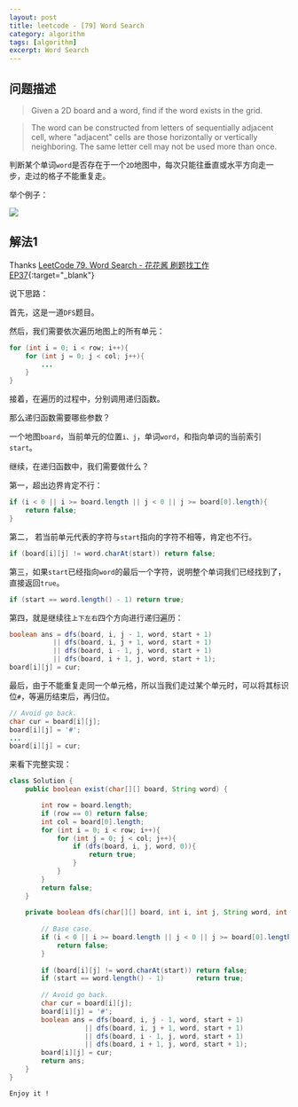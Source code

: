 ```yaml
---
layout: post
title: leetcode - [79] Word Search
category: algorithm
tags: [algorithm]
excerpt: Word Search
---
```


## 问题描述  

> Given a 2D board and a word, find if the word exists in the grid.  

> The word can be constructed from letters of sequentially adjacent cell, where "adjacent" cells are those horizontally or vertically neighboring. The same letter cell may not be used more than once.  

判断某个单词`word`是否存在于一个`2D`地图中，每次只能往垂直或水平方向走一步，走过的格子不能重复走。  



举个例子：  

![](https://yyc-images.oss-cn-beijing.aliyuncs.com/leetcode_79_demo.png)  


## 解法1  

Thanks [LeetCode 79. Word Search - 花花酱 刷题找工作 EP37](https://www.youtube.com/watch?v=oUeGFKZvoo4){:target="_blank"}  

说下思路：  

首先，这是一道`DFS`题目。  

然后，我们需要依次遍历地图上的所有单元：  

``` java
for (int i = 0; i < row; i++){
    for (int j = 0; j < col; j++){
        ...
    }
}
```

接着，在遍历的过程中，分别调用递归函数。  

那么递归函数需要哪些参数？  

一个地图`board`，当前单元的位置`i、j`，单词`word`，和指向单词的当前索引`start`。  

继续，在递归函数中，我们需要做什么？  

第一，超出边界肯定不行：  

``` java
if (i < 0 || i >= board.length || j < 0 || j >= board[0].length){
    return false;
}
```

第二， 若当前单元代表的字符与`start`指向的字符不相等，肯定也不行。  

``` java
if (board[i][j] != word.charAt(start)) return false;
```

第三，如果`start`已经指向`word`的最后一个字符，说明整个单词我们已经找到了，直接返回`true`。      

``` java
if (start == word.length() - 1) return true;
```

第四，就是继续往`上下左右`四个方向进行递归遍历：  

``` java
boolean ans = dfs(board, i, j - 1, word, start + 1)
           || dfs(board, i, j + 1, word, start + 1)
           || dfs(board, i - 1, j, word, start + 1)
           || dfs(board, i + 1, j, word, start + 1);
board[i][j] = cur;
```

最后，由于不能重复走同一个单元格，所以当我们走过某个单元时，可以将其标识位`#`，等遍历结束后，再归位。  

``` java
// Avoid go back.
char cur = board[i][j];
board[i][j] = '#';
...
board[i][j] = cur;
```


来看下完整实现：  


``` java
class Solution {
    public boolean exist(char[][] board, String word) {

        int row = board.length;
        if (row == 0) return false;
        int col = board[0].length;
        for (int i = 0; i < row; i++){
            for (int j = 0; j < col; j++){
                if (dfs(board, i, j, word, 0)){
                    return true;
                }
            }
        }
        return false;
    }
    
    private boolean dfs(char[][] board, int i, int j, String word, int start){
        
        // Base case.
        if (i < 0 || i >= board.length || j < 0 || j >= board[0].length){
            return false;
        }
        
        if (board[i][j] != word.charAt(start)) return false;
        if (start == word.length() - 1)        return true;
        
        // Avoid go back.
        char cur = board[i][j];
        board[i][j] = '#';
        boolean ans = dfs(board, i, j - 1, word, start + 1)
                   || dfs(board, i, j + 1, word, start + 1)
                   || dfs(board, i - 1, j, word, start + 1)
                   || dfs(board, i + 1, j, word, start + 1);
        board[i][j] = cur;
        return ans;
    }
}
```

`Enjoy it ! `